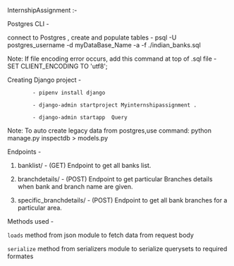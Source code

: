 InternshipAssignment :-


Postgres CLI -

connect to Postgres , create and populate tables -    psql -U postgres_username -d myDataBase_Name -a -f ./indian_banks.sql

Note: If file encoding error occurs, add this command at top of .sql file - SET CLIENT_ENCODING TO 'utf8';


Creating Django project -

   			- pipenv install django

			- django-admin startproject Myinternshipassignment .

			- django-admin startapp  Query
			
 Note: To auto create legacy data from postgres,use command: python manage.py inspectdb > models.py
 
Endpoints -                    

1) banklist/ - (GET) Endpoint to get all banks list.

2) branchdetails/ - (POST) Endpoint to get particular Branches details when bank and branch name are given.

3) specific_branchdetails/ - (POST) Endpoint to get all bank branches for a particular area.  

Methods used -

 `loads` method from json module to fetch data from request body

 `serialize` method from serializers module to serialize querysets to required formates 




